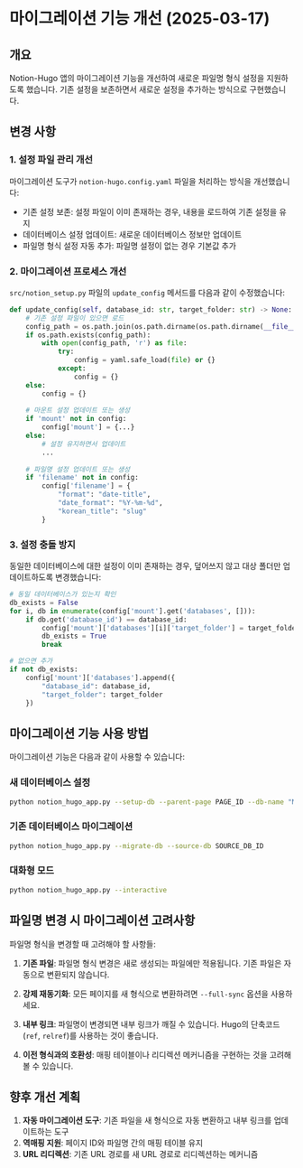 # 마이그레이션 기능 개선 (2025-03-17)

## 개요

Notion-Hugo 앱의 마이그레이션 기능을 개선하여 새로운 파일명 형식 설정을 지원하도록 했습니다. 기존 설정을 보존하면서 새로운 설정을 추가하는 방식으로 구현했습니다.

## 변경 사항

### 1. 설정 파일 관리 개선

마이그레이션 도구가 `notion-hugo.config.yaml` 파일을 처리하는 방식을 개선했습니다:

- 기존 설정 보존: 설정 파일이 이미 존재하는 경우, 내용을 로드하여 기존 설정을 유지
- 데이터베이스 설정 업데이트: 새로운 데이터베이스 정보만 업데이트
- 파일명 형식 설정 자동 추가: 파일명 설정이 없는 경우 기본값 추가

### 2. 마이그레이션 프로세스 개선

`src/notion_setup.py` 파일의 `update_config` 메서드를 다음과 같이 수정했습니다:

```python
def update_config(self, database_id: str, target_folder: str) -> None:
    # 기존 설정 파일이 있으면 로드
    config_path = os.path.join(os.path.dirname(os.path.dirname(__file__)), 'notion-hugo.config.yaml')
    if os.path.exists(config_path):
        with open(config_path, 'r') as file:
            try:
                config = yaml.safe_load(file) or {}
            except:
                config = {}
    else:
        config = {}
    
    # 마운트 설정 업데이트 또는 생성
    if 'mount' not in config:
        config['mount'] = {...}
    else:
        # 설정 유지하면서 업데이트
        ...
    
    # 파일명 설정 업데이트 또는 생성
    if 'filename' not in config:
        config['filename'] = {
            "format": "date-title",
            "date_format": "%Y-%m-%d",
            "korean_title": "slug"
        }
```

### 3. 설정 충돌 방지

동일한 데이터베이스에 대한 설정이 이미 존재하는 경우, 덮어쓰지 않고 대상 폴더만 업데이트하도록 변경했습니다:

```python
# 동일 데이터베이스가 있는지 확인
db_exists = False
for i, db in enumerate(config['mount'].get('databases', [])):
    if db.get('database_id') == database_id:
        config['mount']['databases'][i]['target_folder'] = target_folder
        db_exists = True
        break

# 없으면 추가
if not db_exists:
    config['mount']['databases'].append({
        "database_id": database_id,
        "target_folder": target_folder
    })
```

## 마이그레이션 기능 사용 방법

마이그레이션 기능은 다음과 같이 사용할 수 있습니다:

### 새 데이터베이스 설정

```bash
python notion_hugo_app.py --setup-db --parent-page PAGE_ID --db-name "My Hugo Blog"
```

### 기존 데이터베이스 마이그레이션

```bash
python notion_hugo_app.py --migrate-db --source-db SOURCE_DB_ID
```

### 대화형 모드

```bash
python notion_hugo_app.py --interactive
```

## 파일명 변경 시 마이그레이션 고려사항

파일명 형식을 변경할 때 고려해야 할 사항들:

1. **기존 파일**: 파일명 형식 변경은 새로 생성되는 파일에만 적용됩니다. 기존 파일은 자동으로 변환되지 않습니다.

2. **강제 재동기화**: 모든 페이지를 새 형식으로 변환하려면 `--full-sync` 옵션을 사용하세요.

3. **내부 링크**: 파일명이 변경되면 내부 링크가 깨질 수 있습니다. Hugo의 단축코드(`ref`, `relref`)를 사용하는 것이 좋습니다.

4. **이전 형식과의 호환성**: 매핑 테이블이나 리디렉션 메커니즘을 구현하는 것을 고려해 볼 수 있습니다.

## 향후 개선 계획

1. **자동 마이그레이션 도구**: 기존 파일을 새 형식으로 자동 변환하고 내부 링크를 업데이트하는 도구
2. **역매핑 지원**: 페이지 ID와 파일명 간의 매핑 테이블 유지
3. **URL 리디렉션**: 기존 URL 경로를 새 URL 경로로 리디렉션하는 메커니즘

